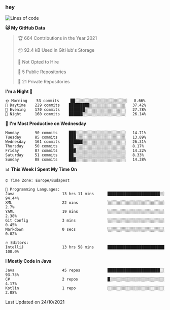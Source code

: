 ### hey

<!--START_SECTION:waka-->
![Lines of code](https://img.shields.io/badge/From%20Hello%20World%20I%27ve%20Written-462788%20lines%20of%20code-blue)

**🐱 My GitHub Data** 

> 🏆 664 Contributions in the Year 2021
 > 
> 📦 92.4 kB Used in GitHub's Storage 
 > 
> 🚫 Not Opted to Hire
 > 
> 📜 5 Public Repositories 
 > 
> 🔑 21 Private Repositories  
 > 
**I'm a Night 🦉** 

```text
🌞 Morning    53 commits     ██░░░░░░░░░░░░░░░░░░░░░░░   8.66% 
🌆 Daytime    229 commits    █████████░░░░░░░░░░░░░░░░   37.42% 
🌃 Evening    170 commits    ███████░░░░░░░░░░░░░░░░░░   27.78% 
🌙 Night      160 commits    ██████░░░░░░░░░░░░░░░░░░░   26.14%

```
📅 **I'm Most Productive on Wednesday** 

```text
Monday       90 commits     ███░░░░░░░░░░░░░░░░░░░░░░   14.71% 
Tuesday      85 commits     ███░░░░░░░░░░░░░░░░░░░░░░   13.89% 
Wednesday    161 commits    ██████░░░░░░░░░░░░░░░░░░░   26.31% 
Thursday     50 commits     ██░░░░░░░░░░░░░░░░░░░░░░░   8.17% 
Friday       87 commits     ███░░░░░░░░░░░░░░░░░░░░░░   14.22% 
Saturday     51 commits     ██░░░░░░░░░░░░░░░░░░░░░░░   8.33% 
Sunday       88 commits     ███░░░░░░░░░░░░░░░░░░░░░░   14.38%

```


📊 **This Week I Spent My Time On** 

```text
⌚︎ Time Zone: Europe/Budapest

💬 Programming Languages: 
Java                     13 hrs 11 mins      ███████████████████████░░   94.44% 
XML                      22 mins             ░░░░░░░░░░░░░░░░░░░░░░░░░   2.7% 
YAML                     19 mins             ░░░░░░░░░░░░░░░░░░░░░░░░░   2.38% 
Git Config               3 mins              ░░░░░░░░░░░░░░░░░░░░░░░░░   0.45% 
Markdown                 0 secs              ░░░░░░░░░░░░░░░░░░░░░░░░░   0.02%

🔥 Editors: 
IntelliJ                 13 hrs 58 mins      █████████████████████████   100.0%

```

**I Mostly Code in Java** 

```text
Java                     45 repos            ███████████████████████░░   93.75% 
C#                       2 repos             █░░░░░░░░░░░░░░░░░░░░░░░░   4.17% 
Kotlin                   1 repo              ░░░░░░░░░░░░░░░░░░░░░░░░░   2.08%

```



 Last Updated on 24/10/2021
<!--END_SECTION:waka-->
